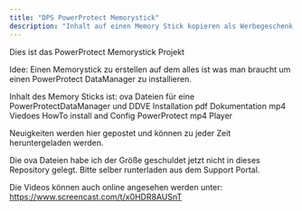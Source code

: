 ```yaml
---
title: "DPS PowerProtect Memorystick"
description: "Inhalt auf einen Memory Stick kopieren als Werbegeschenk für Kunden"
---
```

Dies ist das PowerProtect Memorystick Projekt

Idee: Einen Memorystick zu erstellen auf dem alles ist was man braucht um einen PowerProtect DataManager zu installieren.

Inhalt des Memory Sticks ist:
ova Dateien für eine PowerProtectDataManager und DDVE Installation
pdf Dokumentation
mp4 Viedoes HowTo install and Config PowerProtect
mp4 Player

Neuigkeiten werden hier gepostet und können zu jeder Zeit heruntergeladen werden.

Die ova Dateien habe ich der Größe geschuldet jetzt nicht in dieses Repository gelegt. Bitte selber runterladen aus dem Support Portal.

Die Videos können auch online angesehen werden unter:
https://www.screencast.com/t/x0HDR8AUSnT
